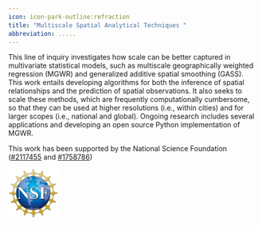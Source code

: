```yaml
---
icon: icon-park-outline:refraction
title: "Multiscale Spatial Analytical Techniques "
abbreviation: .....
---
```

This line of inquiry investigates how scale can be better captured in multivariate statistical models, such as multiscale geographically weighted regression (MGWR) and generalized additive spatial smoothing (GASS). This work entails developing algorithms for both the inference of spatial relationships and the prediction of spatial observations. It also seeks to scale these methods, which are frequently computationally cumbersome, so that they can be used at higher resolutions (i.e., within cities) and for larger scopes (i.e., national and global). Ongoing research includes several applications and developing an open source Python implementation of MGWR.   

This work has been supported by the National Science Foundation ([#2117455](https://www.nsf.gov/awardsearch/showAward?AWD_ID=2117455&HistoricalAwards=false) and [#1758786](https://www.nsf.gov/awardsearch/showAward?AWD_ID=1758786&HistoricalAwards=false))

<a>
<img src="https://raw.githubusercontent.com/GEOSMASH/SMASH/main/SMASH/static/uploads/index.jpg" alt="filecoin" width="100" height="100">
</a>
</div>
